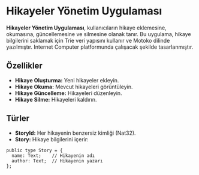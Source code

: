 # Hikayeler Yönetim Uygulaması

**Hikayeler Yönetim Uygulaması**, kullanıcıların hikaye eklemesine, okumasına, güncellemesine ve silmesine olanak tanır. Bu uygulama, hikaye bilgilerini saklamak için Trie veri yapısını kullanır ve Motoko dilinde yazılmıştır. Internet Computer platformunda çalışacak şekilde tasarlanmıştır.

## Özellikler

- **Hikaye Oluşturma:** Yeni hikayeler ekleyin.
- **Hikaye Okuma:** Mevcut hikayeleri görüntüleyin.
- **Hikaye Güncelleme:** Hikayeleri düzenleyin.
- **Hikaye Silme:** Hikayeleri kaldırın.

## Türler

- **StoryId:** Her hikayenin benzersiz kimliği (Nat32).
- **Story:** Hikaye bilgilerini içerir:

```motoko
public type Story = {
  name: Text;    // Hikayenin adı
  author: Text;  // Hikayenin yazarı
};
